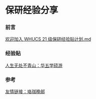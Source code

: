 # 保研经验分享

### 前言

[欢迎加入 WHUCS 21 级保研经验贴计划.md](./whu125.md)

### 经验贴

[人生无处不青山：华五学硕游](./Ye.md)

### 参考

[友情链接：珞珈晚邮](https://www.notion.so/yuangpeng/875b064c3f29490fa1a940403e4ab11b)
